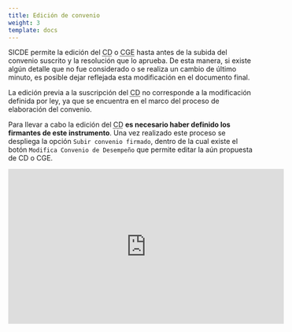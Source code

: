 ```yaml
---
title: Edición de convenio
weight: 3
template: docs
---
```


SICDE permite la edición del <acronym title="Convenio de desempeño">CD</acronym> o <acronym title="Convenio de Gestión Educacional">CGE</acronym> hasta antes de la subida del convenio suscrito y la resolución que lo aprueba. De esta manera, si existe algún detalle que no fue considerado o se realiza un cambio de último minuto, es posible dejar reflejada esta modificación en el documento final.

La edición previa a la suscripción del <acronym title="Convenio de desempeño">CD</acronym> no corresponde a la modificación definida por ley, ya que se encuentra en el marco del proceso de elaboración del convenio.

Para llevar a cabo la edición del <acronym title="Convenio de desempeño">CD</acronym> **es necesario haber definido los firmantes de este instrumento**. Una vez realizado este proceso se despliega la opción `Subir convenio firmado`, dentro de la cual existe el botón `Modifica Convenio de Desempeño` que permite editar la aún propuesta de CD o CGE.

<iframe width="560" height="315" src="https://www.youtube-nocookie.com/embed/nMAr3nK1w_Q" frameborder="0" allow="accelerometer; autoplay; clipboard-write; encrypted-media; gyroscope; picture-in-picture" allowfullscreen></iframe>